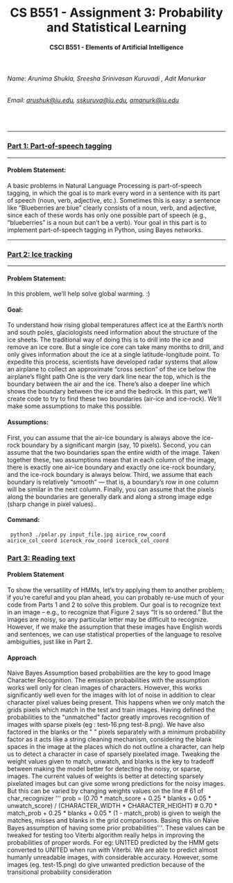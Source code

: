 # <div align="center"> CS B551 - Assignment 3: Probability and Statistical Learning
####  <div align="center"> CSCI B551 - Elements of Artificial Intelligence

<br>

###### Name: Arunima Shukla, Sreesha Srinivasan Kuruvadi  , Adit Manurkar
###### Email: *arushuk@iu.edu, sskuruva@iu.edu, amanurk@iu.edu*
<br>

***
### [Part 1: Part-of-speech tagging](https://github.iu.edu/cs-b551-fa2021/amanurk-arushuk-sskuruva-a3/tree/master/part1)
***

#### Problem Statement:

A basic problems in Natural Language Processing is part-of-speech tagging, in which the goal is to mark every word in a sentence with its part of speech (noun, verb, adjective, etc.). Sometimes this is easy: a sentence like “Blueberries are blue” clearly consists of a noun, verb, and adjective, since each of these words has only one possible part of speech (e.g., “blueberries” is a noun but can’t be a verb).
Your goal in this part is to implement part-of-speech tagging in Python, using Bayes networks.

***
### [Part 2: Ice tracking](https://github.iu.edu/cs-b551-fa2021/amanurk-arushuk-sskuruva-a3/tree/master/part2)

***

#### Problem Statement:

In this problem, we’ll help solve global warming. :)

#### Goal:
To understand how rising global temperatures affect ice at the Earth’s north and south poles, glaciologists need information about the structure of the ice sheets. The traditional way of doing this is to drill into the ice and remove an ice core. But a single ice core can take many months to drill, and only gives information about the ice at a single latitude-longitude point. To expedite this process, scientists have developed radar systems that allow an airplane to collect an approximate “cross section” of the ice below the airplane’s flight path 
One is the very dark line near the top, which is the boundary between the air and the ice. There’s also a deeper line which shows the boundary between the ice and the bedrock.
In this part, we’ll create code to try to find these two boundaries (air-ice and ice-rock). We’ll make some assumptions to make this possible.

#### Assumptions:

First, you can assume that the air-ice boundary is always above the ice-rock boundary by a significant margin (say, 10 pixels). Second, you can assume that the two boundaries span the entire width of the image. Taken together these, two assumptions mean that in each column of the image, there is exactly one air-ice boundary and exactly one ice-rock boundary, and the ice-rock boundary is always below. Third, we assume that each boundary is relatively “smooth” — that is, a boundary’s row in one column will be similar in the next column. Finally, you can assume that the pixels along the boundaries are generally dark and along a strong image edge (sharp change in pixel values)..

#### Command:
<code>  python3 ./polar.py input_file.jpg airice_row_coord airice_col_coord icerock_row_coord icerock_col_coord
 </code>

### [Part 3: Reading text](https://github.iu.edu/cs-b551-fa2021/amanurk-arushuk-sskuruva-a3/tree/master/part3)


#### Problem Statement
To show the versatility of HMMs, let’s try applying them to another problem; if you’re careful and you plan ahead, you can probably re-use much of your code from Parts 1 and 2 to solve this problem. 
Our goal is to recognize text in an image – e.g., to recognize that Figure 2 says “It is so ordered.” But the images are noisy, so any particular letter may be difficult to recognize. However, if we make the assumption that these images have English words and sentences, we can use statistical properties of the language to resolve ambiguities, just like in Part 2.

#### Approach
Naive Bayes Assumption based probabilities are the key to good Image Character Recognition. The emission probabilities with the assumption works well only for clean images of characters. However, this works significantly well even for the images with lot of noise in addition to clear character pixel values being present. This happens when we only match the grids pixels which match in the test and train images. Having defined the probabilities to the "unmatched" factor greatly improves recognition of images with sparse pixels (eg : test-16.png test-8.png).
We have also factored in the blanks or the " " pixels separately with a minimum probability factor as it acts like a string cleaning mechanism, considering the blank spaces in the image at the places which do not outline a character, can help us to detect a character in case of sparsely pixelated image. Tweaking the weight values given to match, unwatch, and blanks is the key to tradeoff between making the model better for detecting the noisy, or sparse, images.
The current values of weights is better at detecting sparsely pixelated images but can give some wrong predictions for the noisy images. But this can be varied by changing weights values on the line # 61 of char_recognizer ''' prob = (0.70 * match_score + 0.25 * blanks + 0.05 * unwatch_score) / (CHARACTER_WIDTH * CHARACTER_HEIGHT) # 0.70 * match_prob + 0.25 * blanks + 0.05 * (1 - match_prob) is given to weigh the matches, misses and blanks in the grid comparisons. Basing this on Naive Bayes assumption of having some prior probabilities'''. These values can be tweaked for testing too
Viterbi algorithm really helps in improving the probabilities of proper words. For eg: UN1TED predicted by the HMM gets converted to UNITED when run with Viterbi.
We are able to predict almost humanly unreadable images, with considerable accuracy. However, some images (eg. test-15.png) do give unwanted prediction because of the transitional probability consideration
